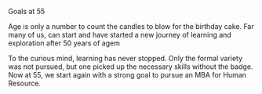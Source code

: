 Goals at 55 

Age is only a number to count the candles to blow for the birthday cake.
Far many of us, can start and have started a new journey of learning and exploration after 50 years of agem

To the curious mind, learning has never stopped. Only the formal variety was not pursued, but one picked up the necessary skills without the badge.  Now at 55, we start again with a strong goal to pursue an MBA for Human Resource.